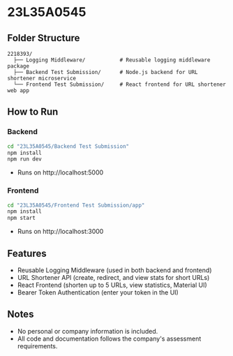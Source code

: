 # 23L35A0545


## Folder Structure

```
2218393/
  ├── Logging Middleware/           # Reusable logging middleware package
  ├── Backend Test Submission/      # Node.js backend for URL shortener microservice
  └── Frontend Test Submission/     # React frontend for URL shortener web app
```

## How to Run

### Backend
```sh
cd "23L35A0545/Backend Test Submission"
npm install
npm run dev
```
- Runs on http://localhost:5000

### Frontend
```sh
cd "23L35A0545/Frontend Test Submission/app"
npm install
npm start
```
- Runs on http://localhost:3000

## Features
- Reusable Logging Middleware (used in both backend and frontend)
- URL Shortener API (create, redirect, and view stats for short URLs)
- React Frontend (shorten up to 5 URLs, view statistics, Material UI)
- Bearer Token Authentication (enter your token in the UI)

## Notes
- No personal or company information is included.
- All code and documentation follows the company's assessment requirements. 
